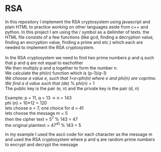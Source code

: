 # RSA

In this repository I implement the RSA cryptosystem using javascript and plain HTML to practice working on other languages aside from c++ and python. 
In this project I am using the / symbol as a delimiter of texts. the HTML file consists of a few functions (like gcd, finding a decryption value, finding an encryption value, finding a prime and etc.) which each are needed to implement the RSA cryptosystem. <br><br>
In the RSA cryptosystem we need to find two prime numbers p and q such that p and q are not equal to eachother <br>
We then multiply p and q together to form the number n. <br>
We calculate the phi(n) function which is (p-1)*(q-1) <br>
We choose a value e, such that 1<e<phi(n) where e and phi(n) are coprime.<br>
We find a d value such that (d*e) % phi(n) = 1 <br>
The public key is the pair (e, n) and the private key is the pair (d, n)

Example: p = 11, q = 13 -> n = 143 <br>
phi (n) = 10*12 = 120 <br>
lets choose e = 7, one choice for d = 41 <br>
lets choose the message m = 5 <br>
then the cipher text = 5<sup>7</sup> % 143 = 47 <br>
the original plaintext = 47<sup>41</sup> % 143 = 5 <br>

In my example I used the ascii code for each character as the message m and used the RSA cryptosystem where p and q are random prime numbers to encrypt and decrypt the message  
